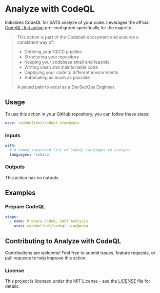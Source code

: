 # Analyze with CodeQL

Initializes CodeQL for SATS analyze of your code. Leverages the official [CodeQL: Init action](https://github.com/github/codeql-action/blob/main/init/action.yml) pre-configured specifically for the majority.

> This action is part of the Codebelt ecosystem and ensures a consistent way of: 
> 
> - Defining your CI/CD pipeline 
> - Structuring your repository
> - Keeping your codebase small and feasible
> - Writing clean and maintainable code
> - Deploying your code to different environments
> - Automating as much as possible
>
> A paved path to excel as a DevSecOps Engineer.

## Usage

To use this action in your GitHub repository, you can follow these steps:

```yaml
uses: codebeltnet/codeql-scan@main
```

### Inputs

```yaml
with:
  # A comma-separated list of CodeQL languages to analyze.
  languages: 'csharp'
```

### Outputs

This action has no outputs.

## Examples

### Prepare CodeQL

```yaml
steps:
  - name: Prepare CodeQL SAST Analysis
    uses: codebeltnet/codeql-scan@main
```

## Contributing to Analyze with CodeQL

Contributions are welcome! 
Feel free to submit issues, feature requests, or pull requests to help improve this action.

### License

This project is licensed under the MIT License - see the [LICENSE](LICENSE) file for details.
